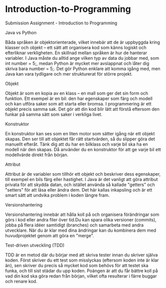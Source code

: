 # Introduction-to-Programming
Submission Assignment - Introduction to Programming

Java vs Python

Båda språken är objektorienterade, vilket innebär att de är uppbyggda kring klasser och objekt – ett sätt att organisera kod som känns logiskt och efterliknar verkligheten. En skillnad mellan språken är hur de hanterar variabler. I Java måste du alltid ange vilken typ av data du jobbar med, som int number = 5;, medan Python är mycket mer avslappnat och låter dig skriva bara number = 5;. Det gör Python enklare att komma igång med, men Java kan vara tydligare och mer strukturerat för större projekt.

Objekt

Objekt är som en kopia av en klass – en mall som ger det sin form och funktion. Ett exempel är en bil: den har egenskaper som färg och modell och kan utföra saker som att starta eller bromsa. I programmering är ett objekt precis samma sak. Det gör att din kod blir lätt att förstå eftersom den funkar på samma sätt som saker i verkliga livet.

Konstruktor

En konstruktor kan ses som en liten motor som sätter igång när ett objekt skapas. Den ser till att objektet får rätt startvärden, så du slipper göra det manuellt efteråt. Tänk dig att du har en bilklass och varje bil ska ha en modell när den skapas. Då använder du en konstruktor för att ge varje bil ett modellvärde direkt från början.

Attribut

Attribut är de variabler som tillhör ett objekt och beskriver dess egenskaper, till exempel en bils färg eller hastighet. I Java är det vanligt att göra attribut privata för att skydda datan, och istället använda så kallade "getters" och "setters" för att läsa eller ändra dem. Det här kallas inkapsling och är ett smart sätt att undvika problem i koden längre fram.

Versionshantering

Versionshantering innebär att hålla koll på och organisera förändringar som görs i kod eller andra filer över tid.Du kan spara olika versioner (commits), jobba på flera idéer samtidigt (branches) och samarbeta med andra utvecklare. När du är klar med dina ändringar kan du kombinera dem med huvudprojektet genom att göra en "merge". 

Test-driven utveckling (TDD)

TDD är en metod där du börjar med att skriva tester innan du skriver själva koden. Först skriver du ett test som misslyckas (eftersom koden inte är klar än), sen skriver du precis så mycket kod som behövs för att testet ska funka, och till sist städar du upp koden. Poängen är att du får bättre koll på vad din kod ska göra redan från början, vilket ofta resulterar i färre buggar och renare kod.
